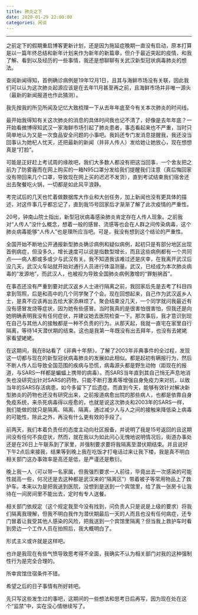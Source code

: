 ```yaml
---
title: 肺炎之下
date: 2020-01-29 22:00:00
categories: 闲谈
---
```

---
之前定下的假期重启博客更新计划，还是因为拖延症晚期一直没有启动，原本打算是以一篇年终总结和新年计划来作为新年的新篇章，但介于最近突起的疫情，和我了解、看到以及经历的一些事情，我还是想聊聊有关武汉新型冠状病毒肺炎的想法。

查阅新闻得知，首例确诊病例是19年12月1日，且其与海鲜市场没有关联，因此我们可以认为这次肺炎起源应该是在去年11月甚至再之前，且海鲜市场并非唯一源头（最新的新闻报道也作此猜测）。

我先按我的所见所闻及记忆大致梳理一下从去年年底至今有关本次肺炎的时间线。

最开始我得知有关这次肺炎的消息的具体时间我也记不清了，好像是去年年底？一开始看微博得知武汉一家海鲜市场引起了肺炎患者，事态看起来也不严重，当时只简单地认为又是一次食品安全问题的小事吧。我妈还专门发消息提醒我，我还没当回事认为她杞人忧天，还把最新的新闻（并非人传人）发给她让她放心，现在想想真是“打脸”。

可能是正好赶上考试周的缘故吧，我们大多数人都没有把这当回事，一个舍友把之前为了防雾霾而在网上购买的一箱N95口罩分发给我们提醒我们注意（真后悔回家没有带回来几个口罩，导致现在网上买的迟迟不发货），直到考试结束我们宿舍还出去聚餐吃火锅，一切都是如此风平浪静。

考完试后的几天也忙着做数据库大作业和大创任务，加上新闻也没有更具体的描述，对这件事几乎都忘记了，直到我15号回家后才渐渐了解了此次疫情的严重性。

20号，钟南山院士指出，新型冠状病毒感染肺炎肯定存在人传人现象。之前我对“人传人”没什么概念，想着一般的感冒、流感等也会在人群之间传染病毒，这个肺炎病毒能够“人传人”也是理所应当吧。可是，我没有想到这个结论的严重性。

全国开始不断地公开通报新型肺炎确诊病例和疑似病例，起初只是有部分地区出现首例病症，但没多久，增长速度可以说是指数型增长，而且这些病例都有一个共同点——病人都或多或少与武汉有关。我不知道我该难过还是庆幸，在我离开武汉后没几天，武汉火车站就开始对通行人员进行体温测量。武汉，已经成为本次肺炎病毒的“发源地”，而武汉人，也被视为导致全国肺炎病例激增的“罪魁祸首”。

在事态还没有严重到要对武汉返乡人士进行隔离之前，我回家后先是去考了科目四拿到驾照，后是和高中的几个同学聚了个会。现在回想起来，自己作为武汉返乡人士，是真不应该再出去给大家添麻烦了。聚会结束没几天，一个同学就问我最近有没有感冒发烧等症状，因为她有些感冒。当时我真的是很害怕很害怕，但我还是向她明确表明我没有任何症状，并建议她去医院检查一下。那次事后，我才意识到现在自己与其他人的接触都是一种不负责的行为。从那天起，我就一直宅在家里自行隔离，等待14天潜伏期的结束。这也是我第一年既没有出去拜年，也没有去姥姥家看望姥姥。

在这期间，我在B站看了《非典十年祭》，了解了2003年非典事件的全过程，发现这一切都与现在的新型冠状病毒肺炎的发展如此相似。都是起初有瞒报行为，然后不断人传人后导致全国范围的疾病与恐慌，病毒源头都是野生动物（距现在的报道，与SARS一样都是蝙蝠上携带的病毒）。而SARS当年直到其自己悄无声息地消失也没研究出针对SARS的药物，只能不断打激素等增强自身免疫力来对抗，以致当年的SARS存活病患，如今多留下了后遗症。而直到今天，能够有效针对解决新型肺炎的药物也还没有研究出来，之前报道病愈出院的那些病人，也都是依靠自身免疫系统，来杀死病毒得以痊愈的，也就是说这次肺炎和2003年的SARS一样，我们能做的就只是隔离、隔离、隔离，通过减少人与人之间的接触来降低染上病毒的可能性，除此之外，再没有什么更有效的手段了。

前两天，我们本着负责任的态度主动向社区报备，并说明了我是15号返回的且这期间没有任何不良症状，然而，就在我以为如此问心无愧地说明情况后，街道办事处还是在26日上午联系到了家里，并强制要求要将我隔离至潜伏期结束。并且说好下午2点后来接我，结果等到晚上我在吃饭才打电话过来让我下楼，我是真不明白相关部门这办事效率是高还是低，是严谨还是敷衍。

晚上我一人（可以带一名家属，但我强烈要求一人前往，毕竟出去一次感染的可能性就高一些，何况还是去这种都是武汉来的“隔离区”）带着被子等常用物品上了救护车。本来以为是把我送到医院，没想到是送到一个宾馆里，给了我一张房卡让我待在一间房间里不能出去，定时有专人送餐。

相关部门依规定（这个规定我至今没有找到，问负责人只是说是上级的要求）将我们隔离我理解，但我不明白我作为潜伏期最后一天的人而且也没有任何病症，还专门冒着让我受其他人感染的风险，把我送到一个宾馆里隔离？但当我上救护车时看到旁边一个工作人员在拍照后，我大概明白了。

形式主义或许就是这样吧。

也许是我现在有些气愤导致思考得不全面，我确实不认为相关部门对我的这种强制性行为是完全合理的。

所幸宾馆住宿条件不错。

希望之后的日子事情有所好转吧。

先只写这些发生过的事吧，这期间的一些想法和思考日后再写，因为现在处在这个“监禁”中，实在没心情继续写了。